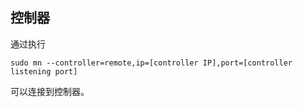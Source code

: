 ## 控制器
通过执行
```
sudo mn --controller=remote,ip=[controller IP],port=[controller listening port]
```
可以连接到控制器。
